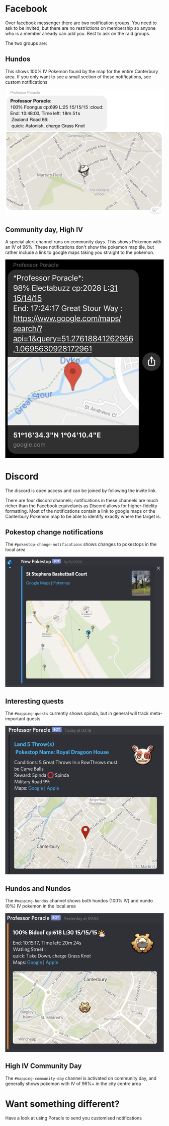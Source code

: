 

# Facebook

Over facebook messenger there are two notification groups.  You need to ask to be invited, but there are no restrictions on membership so anyone who is a member already can add you.  Best to ask on the raid groups.

The two groups are:

## Hundos

This shows 100% IV Pokemon found by the map for the entire Canterbury area.  If you only want to see a small section of these notifications, see custom notifications

![Hundo](img/messenger-hundo.png)

## Community day, High IV

A special alert channel runs on community days.  This shows Pokemon with an IV of 96%.  These notifications don't show the pokemon map tile, but rather include a link to google maps taking you straight to the pokemon.

![Hundo](img/messenger-highiv.jpg)

# Discord

The discord is open access and can be joined by following the invite link.

There are four discord channels; notifications in these channels are much richer than the Facebook equivelants as Discord allows for higher-fidelity formatting. Most of the notifications contain a link to google maps or the Canterbury Pokemon map to be able to identify exactly where the target is.

## Pokestop change notifications

The `#pokestop-change-notifications` shows changes to pokestops in the local area

![NewPokestop](img/discord-new-pokestop.png)

## Interesting quests
The `#mapping-quests` currently shows spinda, but in general will track meta-important quests

![Pokemon](img/discord-quest.png)

## Hundos and Nundos

The `#mapping-hundos` channel shows both hundos (100% IV) and nundo (0%) IV pokemon in the local area

![Pokemon](img/discord-pokemon.png)

## High IV Community Day

The `#mapping-community-day` channel is activated on community day, and generally shows pokemon with IV of 96%+ in the city centre area

# Want something different?

Have a look at using Poracle to send you customised notifications